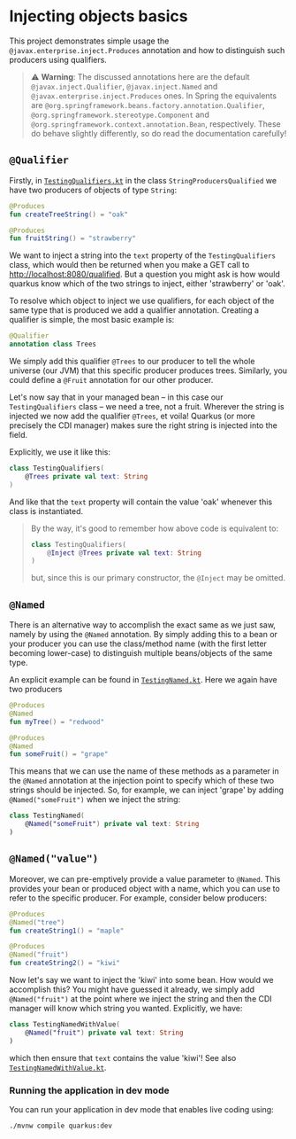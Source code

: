 # Injecting objects basics

This project demonstrates simple usage the `@javax.enterprise.inject.Produces` annotation and how to distinguish such producers using qualifiers.

> :warning: **Warning**: The discussed annotations here are the default `@javax.inject.Qualifier`, `@javax.inject.Named` and `@javax.enterprise.inject.Produces` ones. In Spring the equivalents are `@org.springframework.beans.factory.annotation.Qualifier`, `@org.springframework.stereotype.Component` and `@org.springframework.context.annotation.Bean`, respectively. These do behave slightly differently, so do read the documentation carefully!

## `@Qualifier`
Firstly, in [`TestingQualifiers.kt`](TestingQualifiers.kt) in the class `StringProducersQualified` we have two producers of objects of type `String`:
```kotlin
@Produces
fun createTreeString() = "oak"

@Produces
fun fruitString() = "strawberry"
```
We want to inject a string into the `text` property of the `TestingQualifiers` class, which would then be returned when you make a GET call to [http://localhost:8080/qualified](http://localhost:8080/qualified). But a question you might ask is how would quarkus know which of the two strings to inject, either 'strawberry' or 'oak'. 

To resolve which object to inject we use qualifiers, for each object of the same type that is produced we add a qualifier annotation. Creating a qualifier is simple, the most basic example is:
```kotlin
@Qualifier
annotation class Trees
```
We simply add this qualifier `@Trees` to our producer to tell the whole universe (our JVM) that this specific producer produces trees. Similarly, you could define a `@Fruit` annotation for our other producer.

Let's now say that in your managed bean – in this case our `TestingQualifiers` class – we need a tree, not a fruit. Wherever the string is injected we now add the qualifier `@Trees`, et voila! Quarkus (or more precisely the CDI manager) makes sure the right string is injected into the field.

Explicitly, we use it like this:
```kotlin
class TestingQualifiers(
    @Trees private val text: String
)
```
And like that the `text` property will contain the value 'oak' whenever this class is instantiated.

> By the way, it's good to remember how above code is equivalent to:
> ```kotlin
> class TestingQualifiers(
>     @Inject @Trees private val text: String
> )
> ```
> but, since this is our primary constructor, the `@Inject` may be omitted.


## `@Named`
There is an alternative way to accomplish the exact same as we just saw, namely by using the `@Named` annotation. By simply adding this to a bean or your producer you can use the class/method name (with the first letter becoming lower-case) to distinguish multiple beans/objects of the same type.

An explicit example can be found in [`TestingNamed.kt`](TestingNamed.kt). Here we again have two producers
```kotlin
@Produces
@Named
fun myTree() = "redwood"

@Produces
@Named
fun someFruit() = "grape"
```
This means that we can use the name of these methods as a parameter in the `@Named` annotation at the injection point to specify which of these two strings should be injected. So, for example, we can inject 'grape' by adding `@Named("someFruit")` when we inject the string:
```kotlin
class TestingNamed(
    @Named("someFruit") private val text: String
) 
```

## `@Named("value")`
Moreover, we can pre-emptively provide a value parameter to `@Named`. This provides your bean or produced object with a name, which you can use to refer to the specific producer. For example, consider below producers:
```kotlin
@Produces
@Named("tree")
fun createString1() = "maple"

@Produces
@Named("fruit")
fun createString2() = "kiwi"
```
Now let's say we want to inject the 'kiwi' into some bean. How would we accomplish this? You might have guessed it already, we simply add `@Named("fruit")` at the point where we inject the string and then the CDI manager will know which string you wanted. Explicitly, we have:
```kotlin
class TestingNamedWithValue(
    @Named("fruit") private val text: String
)
```
which then ensure that `text` contains the value 'kiwi'! See also [`TestingNamedWithValue.kt`](TestingNamedWithValue.kt).





### Running the application in dev mode

You can run your application in dev mode that enables live coding using:
```shell script
./mvnw compile quarkus:dev
```
